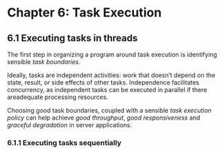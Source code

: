 # Chapter 6: Task Execution

## 6.1 Executing tasks in threads

The first step in organizing a program around task execution is identifying sensible _task boundaries_.

Ideally, tasks are independent activities: work that doesn’t depend on the state, result, or side effects of other tasks. Independence facilitates concurrency, as independent tasks can be executed in parallel if there areadequate processing resources.

Choosing good task boundaries, coupled with a sensible _task execution policy_ can help achieve _good throughput_, _good responsiveness_ and _graceful degradation_ in server applications.

### 6.1.1 Executing tasks sequentially

